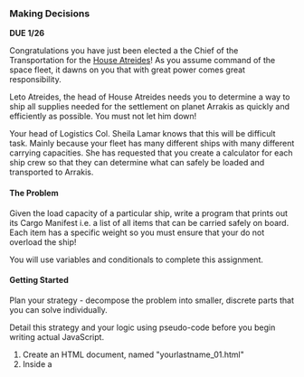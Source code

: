 ### Making Decisions
**DUE 1/26**

Congratulations you have just been elected a the Chief of the Transportation for the [House Atreides](https://dune.fandom.com/wiki/House_Atreides)! As you assume command of the space fleet, it dawns on you that with great power comes great responsibility. 

Leto Atreides, the head of 
House Atreides needs you to determine a way to ship all supplies needed for the settlement on planet Arrakis as quickly and efficiently as possible. You must not let him down!

Your head of Logistics Col. Sheila Lamar knows that this will be difficult task. Mainly because your fleet has many different ships with many different carrying capacities. She has requested that you create a calculator for each ship crew so that they can determine what can safely be loaded and transported to Arrakis.

#### The Problem

Given the load capacity of a particular ship, write a program that prints out its Cargo Manifest i.e. a list of all items that can be carried safely on board. Each item has a specific weight so you must ensure that your do not overload the ship!

You will use variables and conditionals to complete this assignment. 

#### Getting Started
Plan your strategy - decompose the problem into smaller, discrete parts that you can solve individually.

Detail this strategy and your logic using pseudo-code before you begin writing actual JavaScript.

1. Create an HTML document, named "yourlastname_01.html"
2. Inside a <script> tag, create a JavaScript program that does the following:
   - Begin by declearing the ship load capacity varible (see below) 
   - Create your own variables for all the items to be shipped. Set them as either 1 or 0 depending on whether you want to put them on the ship or not.
   - Using multiple if statements check if an item is loaded on the ship or not and print the name of the item to the console
   - Add all the weights of the loaded supplies.
   - If the total weight is *less* than load capacity of the ship then print "Items loaded safely and ready to depart" to the console
   - If the total weight is *more* than load capacity of the ship then print "Overloaded, try again" to the console.
      - You may try again by changing the variables for items to 1 and/or 0  

 You must submit your HTML file by uploading it to D2L by 5pm on the due date

#### Submitting Your Work
You must submit a single HTML document containing your JavaScript code with **comments** that show your process - how you started to think of the problem, what steps you needed to take, what was important to focus on, etc..

#### The variables:

Load capacity of the largest ship in the Atreides fleet. This weight is in **metric tons**

```
const ImperialTransporterCapcaity = 5 // metric tons

```

List of items to be shipped & their weights. These weights are in **kgs** 

- Food: 1500 kgs 
- Weapons: 1900 kgs
- Ammos: 750 kgs  
- Building Constructions Supplies: 2400 kgs  
- Zero Gravity Basket Ball Supplies: 100 kgs
- Transport Rover: 1200 kgs
- Backup Power Generators: 1500 kgs
- Water and Sanitation System: 600 kgs
   - Communication Antennas: 700 kgs 
  
